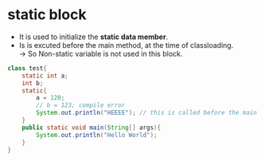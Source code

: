

# static block  

  * It is used to initialize the **static data member**.  
  * Is is excuted before the main method, at the time of classloading.  
  -> So Non-static variable is not used in this block.  
  
  
```java
class test{
    static int a;
    int b;
    static{
        a = 120;
        // b = 123; compile error 
        System.out.println("HEEEE"); // this is called before the main method runs.  
    }
    public static void main(String[] args){
        System.out.println("Hello World");
    }
}
```
